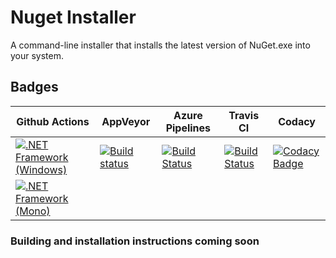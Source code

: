 # Nuget Installer
A command-line installer that installs the latest version of NuGet.exe into your system.

## Badges

| Github Actions | AppVeyor | Azure Pipelines | Travis CI | Codacy |
|-|-|-|-|-|
| [![.NET Framework (Windows)](https://github.com/LumitoLuma/NugetInstaller/workflows/.NET%20Framework%20(Windows)/badge.svg)](https://github.com/LumitoLuma/NugetInstaller/actions?query=workflow%3A%22.NET+Framework+%28Windows%29%22) | [![Build status](https://ci.appveyor.com/api/projects/status/bkdtonymj7ayhm2h?svg=true)](https://ci.appveyor.com/project/LumitoLuma/NugetInstaller) | [![Build Status](https://dev.azure.com/LumitoLuma/GitHub/_apis/build/status/LumitoLuma.NugetInstaller?branchName=master)](https://dev.azure.com/LumitoLuma/GitHub/_build/latest?definitionId=14&branchName=master) | [![Build Status](https://travis-ci.com/LumitoLuma/NugetInstaller.svg?branch=master)](https://travis-ci.com/LumitoLuma/NugetInstaller) | [![Codacy Badge](https://app.codacy.com/project/badge/Grade/8dff8f4225114d29bc7d7c31c4a0ff42)](https://www.codacy.com/manual/LumitoLuma/NugetInstaller?utm_source=github.com&amp;utm_medium=referral&amp;utm_content=LumitoLuma/NugetInstaller&amp;utm_campaign=Badge_Grade) |
| [![.NET Framework (Mono)](https://github.com/LumitoLuma/NugetInstaller/workflows/.NET%20Framework%20(Mono)/badge.svg)](https://github.com/LumitoLuma/NugetInstaller/actions?query=workflow%3A%22.NET+Framework+%28Mono%29%22) | | | |

### Building and installation instructions coming soon
